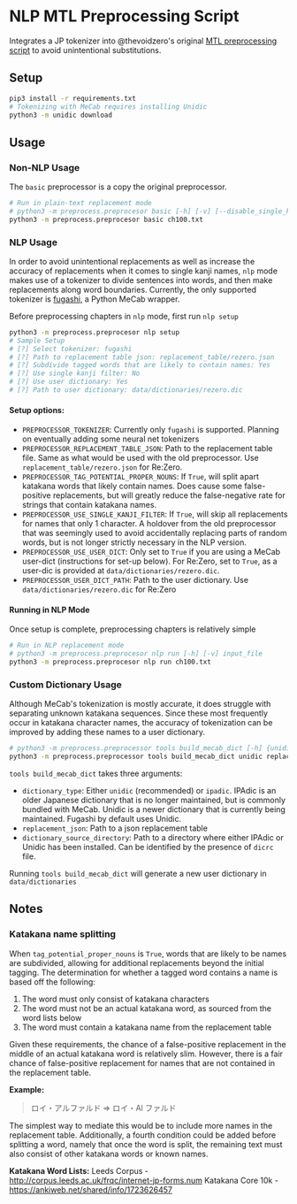 # NLP MTL Preprocessing Script

Integrates a JP tokenizer into @thevoidzero's original [MTL preprocessing script](https://github.com/Atreyagaurav/mtl-related-scripts) to avoid unintentional substitutions.

## Setup

```bash
pip3 install -r requirements.txt
# Tokenizing with MeCab requires installing Unidic
python3 -m unidic download
```

## Usage

### Non-NLP Usage

The `basic` preprocessor is a copy the original preprocessor.

```bash
# Run in plain-text replacement mode
# python3 -m preprocess.preprocesor basic [-h] [-v] [--disable_single_kanji_filter] input_file replacement_json
python3 -m preprocess.preprocesor basic ch100.txt
```

### NLP Usage

In order to avoid unintentional replacements as well as increase the accuracy of replacements when it comes to single kanji names, `nlp` mode makes use of a tokenizer to divide sentences into words, and then make replacements along word boundaries. Currently, the only supported tokenizer is [fugashi](https://github.com/polm/fugashi), a Python MeCab wrapper.

Before preprocessing chapters in `nlp` mode, first run `nlp setup`

```bash
python3 -m preprocess.preprocesor nlp setup
# Sample Setup
# [?] Select tokenizer: fugashi
# [?] Path to replacement table json: replacement_table/rezero.json
# [?] Subdivide tagged words that are likely to contain names: Yes
# [?] Use single kanji filter: No
# [?] Use user dictionary: Yes
# [?] Path to user dictionary: data/dictionaries/rezero.dic
```

#### Setup options:

-   `PREPROCESSOR_TOKENIZER`: Currently only `fugashi` is supported. Planning on eventually adding some neural net tokenizers
-   `PREPROCESSOR_REPLACEMENT_TABLE_JSON`: Path to the replacement table file. Same as what would be used with the old preprocessor. Use `replacement_table/rezero.json` for Re:Zero.
-   `PREPROCESSOR_TAG_POTENTIAL_PROPER_NOUNS`: If `True`, will split apart katakana words that likely contain names. Does cause some false-positive replacements, but will greatly reduce the false-negative rate for strings that contain katakana names.
-   `PREPROCESSOR_USE_SINGLE_KANJI_FILTER`: If `True`, will skip all replacements for names that only 1 character. A holdover from the old preprocessor that was seemingly used to avoid accidentally replacing parts of random words, but is not longer strictly necessary in the NLP version.
-   `PREPROCESSOR_USE_USER_DICT`: Only set to `True` if you are using a MeCab user-dict (instructions for set-up below). For Re:Zero, set to `True`, as a user-dic is provided at `data/dictionaries/rezero.dic`.
-   `PREPROCESSOR_USER_DICT_PATH`: Path to the user dictionary. Use `data/dictionaries/rezero.dic` for Re:Zero

#### Running in NLP Mode

Once setup is complete, preprocessing chapters is relatively simple

```bash
# Run in NLP replacement mode
# python3 -m preprocess.preprocesor nlp run [-h] [-v] input_file
python3 -m preprocess.preprocesor nlp run ch100.txt
```

### Custom Dictionary Usage

Although MeCab's tokenization is mostly accurate, it does struggle with separating unknown katakana sequences. Since these most frequently occur in katakana character names, the accuracy of tokenization can be improved by adding these names to a user dictionary.

```bash
# python3 -m preprocess.preprocessor tools build_mecab_dict [-h] {unidic,ipadic} replacement_json dictionary_source_directory
python3 -m preprocess.preprocessor tools build_mecab_dict unidic replacement_table/rezero.json venv/lib/python3.10/site-packages/unidic/dicdir/
```

`tools build_mecab_dict` takes three arguments:

-   `dictionary_type`: Either `unidic` (recommended) or `ipadic`. IPAdic is an older Japanese dictionary that is no longer maintained, but is commonly bundled with MeCab. Unidic is a newer dictionary that is currently being maintained. Fugashi by default uses Unidic.
-   `replacement_json`: Path to a json replacement table
-   `dictionary_source_directory`: Path to a directory where either IPAdic or Unidic has been installed. Can be identified by the presence of `dicrc` file.

Running `tools build_mecab_dict` will generate a new user dictionary in `data/dictionaries`

## Notes

### Katakana name splitting

When `tag_potential_proper_nouns` is `True`, words that are likely to be names are subdivided, allowing for additional replacements beyond the initial tagging. The determination for whether a tagged word contains a name is based off the following:

1. The word must only consist of katakana characters
2. The word must not be an actual katakana word, as sourced from the word lists below
3. The word must contain a katakana name from the replacement table

Given these requirements, the chance of a false-positive replacement in the middle of an actual katakana word is relatively slim. However, there is a fair chance of false-positive replacement for names that are not contained in the replacement table.

**Example:**

> ロイ・アルファルド => ロイ・Al ファルド

The simplest way to mediate this would be to include more names in the replacement table. Additionally, a fourth condition could be added before splitting a word, namely that once the word is split, the remaining text must also consist of other katakana words or known names.

**Katakana Word Lists:**
Leeds Corpus - http://corpus.leeds.ac.uk/frqc/internet-jp-forms.num
Katakana Core 10k - https://ankiweb.net/shared/info/1723626457

